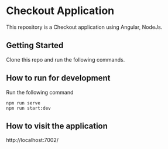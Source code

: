# Checkout Application
This repository is a Checkout application using Angular, NodeJs.


## Getting Started
Clone this repo and run the following commands.


## How to run for development
Run the following command
```
npm run serve
npm run start:dev
```

## How to visit the application
http://localhost:7002/




